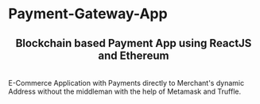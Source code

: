 # Payment-Gateway-App
<b><h2 style="text-align:center">Blockchain based Payment App using ReactJS and Ethereum</h2></b><br>
E-Commerce Application with Payments directly to Merchant's dynamic Address without the middleman with the help of Metamask and Truffle.
